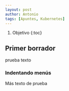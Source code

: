 ```yaml
---
layout: post
author: Antonio
tags: [Apuntes, Kubernetes]
---
```

1. Objetivo
{:toc}
## Primer borrador

prueba texto

### Indentando menús

Más texto de prueba